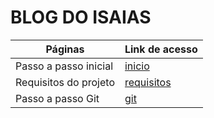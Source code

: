 # BLOG DO ISAIAS
Páginas     | Link de acesso
----------- | -----------
Passo a passo inicial | [inicio](documentacao/passoapassoinicial.md)
Requisitos do projeto | [requisitos](documentacao/requisitos.md)
Passo a passo Git | [git](documentacao/passoapassogit.md)